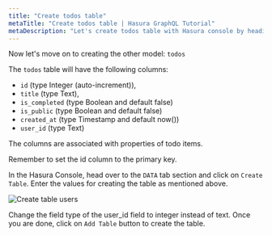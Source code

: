 ```yaml
---
title: "Create todos table"
metaTitle: "Create todos table | Hasura GraphQL Tutorial"
metaDescription: "Let's create todos table with Hasura console by heading to Data tab and clicking on Create table"
---
```


Now let's move on to creating the other model: `todos`

The `todos` table will have the following columns:

- `id` (type Integer (auto-increment)),
- `title` (type Text),
- `is_completed` (type Boolean and default false)
- `is_public` (type Boolean and default false)
- `created_at` (type Timestamp and default now())
- `user_id` (type Text)

The columns are associated with properties of todo items.

Remember to set the id column to the primary key.

In the Hasura Console, head over to the `DATA` tab section and click on `Create Table`. Enter the values for creating the table as mentioned above.

![Create table users](https://graphql-engine-cdn.hasura.io/learn-hasura/assets/graphql-hasura/create-table-todos.png)

Change the field type of the user_id field to integer instead of text.
Once you are done, click on `Add Table` button to create the table.
